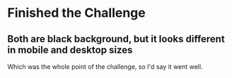 # Finished the Challenge

## Both are black background, but it looks different in mobile and desktop sizes

Which was the whole point of the challenge, so I'd say it went well.
